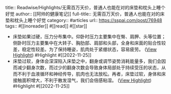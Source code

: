 title:: Readwise/Highlights/无需百万天价，普通人也能在对的床垫和枕头上睡个好觉
author:: [[阿帅的健康笔记]]
full-title:: 无需百万天价，普通人也能在对的床垫和枕头上睡个好觉
category:: #articles
url:: https://sspai.com/post/76948
tags:: #[[inoreader]] #[[read]] #[[star]]
- 床垫如果过硬，压力分布集中。仰卧时压力主要集中在臀、肩胛、头等位置；侧卧时压力主要集中在大转子、胸肋部、肩部和头部，全身和床面的贴合性较差，稳定性较差。为了保持睡姿，肌肉处于紧绷状态，容易疲劳。 ([View Highlight](https://read.readwise.io/read/01gjpc89b5c4xpb2g8746jwp17)) #Highlight #[[2022-11-25]]
- 床垫过软，身体会深深陷入床垫之中，翻身或调节姿势消耗能量多，我们会因而减少翻身次数，而过少的翻身次数会导致身体局部处于持续受压的状态，从而不利于血液循环和神经传导，肌肉也无法放松。再者，床垫过软，身体和床接触面积增大，不利于散发湿气，我们会倍感粘湿。 ([View Highlight](https://read.readwise.io/read/01gjpc8c7bx72pjxt3k7yae5qj)) #Highlight #[[2022-11-25]]